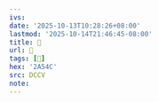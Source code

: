 ```yaml
---
ivs:
date: '2025-10-13T10:28:26+08:00'
lastmod: '2025-10-14T21:46:45-08:00'
title: 􅠕
url: 􅠕
tags: [𪕌]
hex: '2A54C'
src: DCCV
note:
---
```

